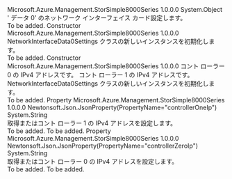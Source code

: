 <Type Name="NetworkInterfaceData0Settings" FullName="Microsoft.Azure.Management.StorSimple8000Series.Models.NetworkInterfaceData0Settings">
  <TypeSignature Language="C#" Value="public class NetworkInterfaceData0Settings" />
  <TypeSignature Language="ILAsm" Value=".class public auto ansi beforefieldinit NetworkInterfaceData0Settings extends System.Object" />
  <TypeSignature Language="DocId" Value="T:Microsoft.Azure.Management.StorSimple8000Series.Models.NetworkInterfaceData0Settings" />
  <TypeSignature Language="VB.NET" Value="Public Class NetworkInterfaceData0Settings" />
  <TypeSignature Language="F#" Value="type NetworkInterfaceData0Settings = class" />
  <AssemblyInfo>
    <AssemblyName>Microsoft.Azure.Management.StorSimple8000Series</AssemblyName>
    <AssemblyVersion>1.0.0.0</AssemblyVersion>
  </AssemblyInfo>
  <Base>
    <BaseTypeName>System.Object</BaseTypeName>
  </Base>
  <Interfaces />
  <Docs>
    <summary>
            ' データ 0' のネットワーク インターフェイス カード設定します。
            </summary>
    <remarks>To be added.</remarks>
  </Docs>
  <Members>
    <Member MemberName=".ctor">
      <MemberSignature Language="C#" Value="public NetworkInterfaceData0Settings ();" />
      <MemberSignature Language="ILAsm" Value=".method public hidebysig specialname rtspecialname instance void .ctor() cil managed" />
      <MemberSignature Language="DocId" Value="M:Microsoft.Azure.Management.StorSimple8000Series.Models.NetworkInterfaceData0Settings.#ctor" />
      <MemberSignature Language="VB.NET" Value="Public Sub New ()" />
      <MemberType>Constructor</MemberType>
      <AssemblyInfo>
        <AssemblyName>Microsoft.Azure.Management.StorSimple8000Series</AssemblyName>
        <AssemblyVersion>1.0.0.0</AssemblyVersion>
      </AssemblyInfo>
      <Parameters />
      <Docs>
        <summary>
            NetworkInterfaceData0Settings クラスの新しいインスタンスを初期化します。
            </summary>
        <remarks>To be added.</remarks>
      </Docs>
    </Member>
    <Member MemberName=".ctor">
      <MemberSignature Language="C#" Value="public NetworkInterfaceData0Settings (string controllerZeroIp = null, string controllerOneIp = null);" />
      <MemberSignature Language="ILAsm" Value=".method public hidebysig specialname rtspecialname instance void .ctor(string controllerZeroIp, string controllerOneIp) cil managed" />
      <MemberSignature Language="DocId" Value="M:Microsoft.Azure.Management.StorSimple8000Series.Models.NetworkInterfaceData0Settings.#ctor(System.String,System.String)" />
      <MemberSignature Language="VB.NET" Value="Public Sub New (Optional controllerZeroIp As String = null, Optional controllerOneIp As String = null)" />
      <MemberSignature Language="F#" Value="new Microsoft.Azure.Management.StorSimple8000Series.Models.NetworkInterfaceData0Settings : string * string -&gt; Microsoft.Azure.Management.StorSimple8000Series.Models.NetworkInterfaceData0Settings" Usage="new Microsoft.Azure.Management.StorSimple8000Series.Models.NetworkInterfaceData0Settings (controllerZeroIp, controllerOneIp)" />
      <MemberType>Constructor</MemberType>
      <AssemblyInfo>
        <AssemblyName>Microsoft.Azure.Management.StorSimple8000Series</AssemblyName>
        <AssemblyVersion>1.0.0.0</AssemblyVersion>
      </AssemblyInfo>
      <Parameters>
        <Parameter Name="controllerZeroIp" Type="System.String" />
        <Parameter Name="controllerOneIp" Type="System.String" />
      </Parameters>
      <Docs>
        <param name="controllerZeroIp">コント ローラー 0 の IPv4 アドレスです。</param>
        <param name="controllerOneIp">コント ローラー 1 の IPv4 アドレスです。</param>
        <summary>
            NetworkInterfaceData0Settings クラスの新しいインスタンスを初期化します。
            </summary>
        <remarks>To be added.</remarks>
      </Docs>
    </Member>
    <Member MemberName="ControllerOneIp">
      <MemberSignature Language="C#" Value="public string ControllerOneIp { get; set; }" />
      <MemberSignature Language="ILAsm" Value=".property instance string ControllerOneIp" />
      <MemberSignature Language="DocId" Value="P:Microsoft.Azure.Management.StorSimple8000Series.Models.NetworkInterfaceData0Settings.ControllerOneIp" />
      <MemberSignature Language="VB.NET" Value="Public Property ControllerOneIp As String" />
      <MemberSignature Language="F#" Value="member this.ControllerOneIp : string with get, set" Usage="Microsoft.Azure.Management.StorSimple8000Series.Models.NetworkInterfaceData0Settings.ControllerOneIp" />
      <MemberType>Property</MemberType>
      <AssemblyInfo>
        <AssemblyName>Microsoft.Azure.Management.StorSimple8000Series</AssemblyName>
        <AssemblyVersion>1.0.0.0</AssemblyVersion>
      </AssemblyInfo>
      <Attributes>
        <Attribute>
          <AttributeName>Newtonsoft.Json.JsonProperty(PropertyName="controllerOneIp")</AttributeName>
        </Attribute>
      </Attributes>
      <ReturnValue>
        <ReturnType>System.String</ReturnType>
      </ReturnValue>
      <Docs>
        <summary>
            取得またはコント ローラー 1 の IPv4 アドレスを設定します。
            </summary>
        <value>To be added.</value>
        <remarks>To be added.</remarks>
      </Docs>
    </Member>
    <Member MemberName="ControllerZeroIp">
      <MemberSignature Language="C#" Value="public string ControllerZeroIp { get; set; }" />
      <MemberSignature Language="ILAsm" Value=".property instance string ControllerZeroIp" />
      <MemberSignature Language="DocId" Value="P:Microsoft.Azure.Management.StorSimple8000Series.Models.NetworkInterfaceData0Settings.ControllerZeroIp" />
      <MemberSignature Language="VB.NET" Value="Public Property ControllerZeroIp As String" />
      <MemberSignature Language="F#" Value="member this.ControllerZeroIp : string with get, set" Usage="Microsoft.Azure.Management.StorSimple8000Series.Models.NetworkInterfaceData0Settings.ControllerZeroIp" />
      <MemberType>Property</MemberType>
      <AssemblyInfo>
        <AssemblyName>Microsoft.Azure.Management.StorSimple8000Series</AssemblyName>
        <AssemblyVersion>1.0.0.0</AssemblyVersion>
      </AssemblyInfo>
      <Attributes>
        <Attribute>
          <AttributeName>Newtonsoft.Json.JsonProperty(PropertyName="controllerZeroIp")</AttributeName>
        </Attribute>
      </Attributes>
      <ReturnValue>
        <ReturnType>System.String</ReturnType>
      </ReturnValue>
      <Docs>
        <summary>
            取得またはコント ローラー 0 の IPv4 アドレスを設定します。
            </summary>
        <value>To be added.</value>
        <remarks>To be added.</remarks>
      </Docs>
    </Member>
  </Members>
</Type>